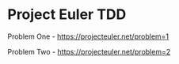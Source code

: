 # Project Euler TDD

Problem One - https://projecteuler.net/problem=1

Problem Two - https://projecteuler.net/problem=2
